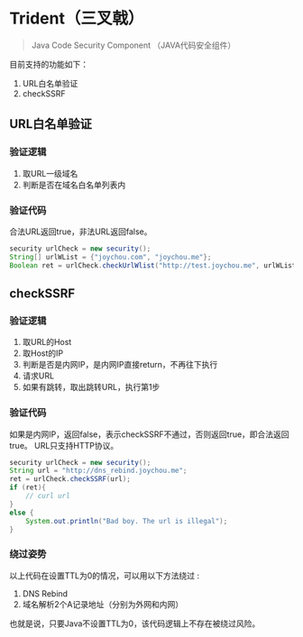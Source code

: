 # Trident（三叉戟）

> Java Code Security Component （JAVA代码安全组件）

目前支持的功能如下：

1. URL白名单验证
2. checkSSRF


## URL白名单验证

### 验证逻辑

1. 取URL一级域名
2. 判断是否在域名白名单列表内

### 验证代码

合法URL返回true，非法URL返回false。

```java
security urlCheck = new security();
String[] urlWList = {"joychou.com", "joychou.me"};
Boolean ret = urlCheck.checkUrlWlist("http://test.joychou.me", urlWList);
```

## checkSSRF


### 验证逻辑

1. 取URL的Host
2. 取Host的IP
3. 判断是否是内网IP，是内网IP直接return，不再往下执行
4. 请求URL
5. 如果有跳转，取出跳转URL，执行第1步

### 验证代码

如果是内网IP，返回false，表示checkSSRF不通过，否则返回true，即合法返回true。
URL只支持HTTP协议。

```java
security urlCheck = new security();
String url = "http://dns_rebind.joychou.me";
ret = urlCheck.checkSSRF(url);
if (ret){
    // curl url
}
else {
    System.out.println("Bad boy. The url is illegal");
}
```

### 绕过姿势


以上代码在设置TTL为0的情况，可以用以下方法绕过 :

1. DNS Rebind
2. 域名解析2个A记录地址（分别为外网和内网）

也就是说，只要Java不设置TTL为0，该代码逻辑上不存在被绕过风险。
